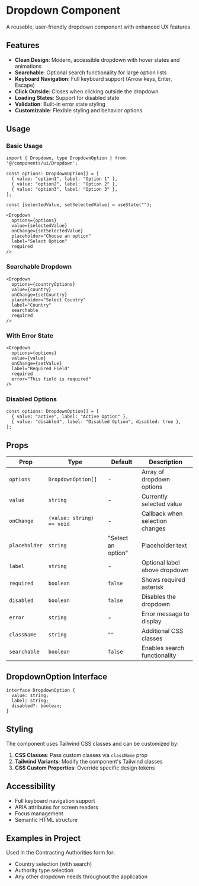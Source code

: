 # Dropdown Component

A reusable, user-friendly dropdown component with enhanced UX features.

## Features

- **Clean Design**: Modern, accessible dropdown with hover states and animations
- **Searchable**: Optional search functionality for large option lists
- **Keyboard Navigation**: Full keyboard support (Arrow keys, Enter, Escape)
- **Click Outside**: Closes when clicking outside the dropdown
- **Loading States**: Support for disabled state
- **Validation**: Built-in error state styling
- **Customizable**: Flexible styling and behavior options

## Usage

### Basic Usage

```tsx
import { Dropdown, type DropdownOption } from '@/components/ui/Dropdown';

const options: DropdownOption[] = [
  { value: "option1", label: "Option 1" },
  { value: "option2", label: "Option 2" },
  { value: "option3", label: "Option 3" },
];

const [selectedValue, setSelectedValue] = useState("");

<Dropdown
  options={options}
  value={selectedValue}
  onChange={setSelectedValue}
  placeholder="Choose an option"
  label="Select Option"
  required
/>
```

### Searchable Dropdown

```tsx
<Dropdown
  options={countryOptions}
  value={country}
  onChange={setCountry}
  placeholder="Select Country"
  label="Country"
  searchable
  required
/>
```

### With Error State

```tsx
<Dropdown
  options={options}
  value={value}
  onChange={setValue}
  label="Required Field"
  required
  error="This field is required"
/>
```

### Disabled Options

```tsx
const options: DropdownOption[] = [
  { value: "active", label: "Active Option" },
  { value: "disabled", label: "Disabled Option", disabled: true },
];
```

## Props

| Prop | Type | Default | Description |
|------|------|---------|-------------|
| `options` | `DropdownOption[]` | - | Array of dropdown options |
| `value` | `string` | - | Currently selected value |
| `onChange` | `(value: string) => void` | - | Callback when selection changes |
| `placeholder` | `string` | "Select an option" | Placeholder text |
| `label` | `string` | - | Optional label above dropdown |
| `required` | `boolean` | `false` | Shows required asterisk |
| `disabled` | `boolean` | `false` | Disables the dropdown |
| `error` | `string` | - | Error message to display |
| `className` | `string` | `""` | Additional CSS classes |
| `searchable` | `boolean` | `false` | Enables search functionality |

## DropdownOption Interface

```tsx
interface DropdownOption {
  value: string;
  label: string;
  disabled?: boolean;
}
```

## Styling

The component uses Tailwind CSS classes and can be customized by:

1. **CSS Classes**: Pass custom classes via `className` prop
2. **Tailwind Variants**: Modify the component's Tailwind classes
3. **CSS Custom Properties**: Override specific design tokens

## Accessibility

- Full keyboard navigation support
- ARIA attributes for screen readers
- Focus management
- Semantic HTML structure

## Examples in Project

Used in the Contracting Authorities form for:
- Country selection (with search)
- Authority type selection
- Any other dropdown needs throughout the application